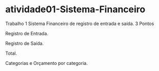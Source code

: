 # atividade01-Sistema-Financeiro
Trabalho 1 Sistema Financeiro de registro de entrada e saída. 3 Pontos

Registro de Entrada.

Registro de Saída.

Total.

Categorias e Orçamento por categoria.

